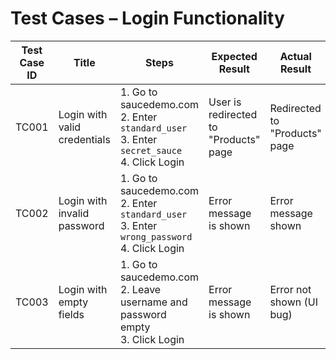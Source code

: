 # Test Cases – Login Functionality

| Test Case ID | Title                        | Steps                                                                                  | Expected Result                       | Actual Result                       | Status |
|--------------|------------------------------|----------------------------------------------------------------------------------------|---------------------------------------|-------------------------------------|--------|
| TC001        | Login with valid credentials | 1. Go to saucedemo.com <br> 2. Enter `standard_user` <br> 3. Enter `secret_sauce` <br> 4. Click Login | User is redirected to "Products" page | Redirected to "Products" page       | ✅ Pass |
| TC002        | Login with invalid password  | 1. Go to saucedemo.com <br> 2. Enter `standard_user` <br> 3. Enter `wrong_password` <br> 4. Click Login | Error message is shown                | Error message shown                 | ✅ Pass |
| TC003        | Login with empty fields      | 1. Go to saucedemo.com <br> 2. Leave username and password empty <br> 3. Click Login    | Error message is shown                | Error not shown (UI bug)            | ❌ Fail |
